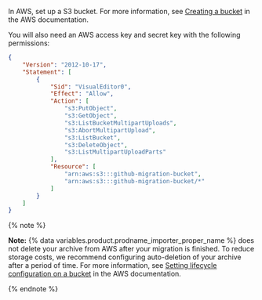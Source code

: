 In AWS, set up a S3 bucket. For more information, see [Creating a bucket](https://docs.aws.amazon.com/AmazonS3/latest/userguide/create-bucket-overview.html) in the AWS documentation.

You will also need an AWS access key and secret key with the following permissions:

```json
{
    "Version": "2012-10-17",
    "Statement": [
        {
            "Sid": "VisualEditor0",
            "Effect": "Allow",
            "Action": [
                "s3:PutObject",
                "s3:GetObject",
                "s3:ListBucketMultipartUploads",
                "s3:AbortMultipartUpload",
                "s3:ListBucket",
                "s3:DeleteObject",
                "s3:ListMultipartUploadParts"
            ],
            "Resource": [
                "arn:aws:s3:::github-migration-bucket",
                "arn:aws:s3:::github-migration-bucket/*"
            ]
        }
    ]
}
```

{% note %}

**Note:** {% data variables.product.prodname_importer_proper_name %} does not delete your archive from AWS after your migration is finished. To reduce storage costs, we recommend configuring auto-deletion of your archive after a period of time. For more information, see [Setting lifecycle configuration on a bucket](https://docs.aws.amazon.com/AmazonS3/latest/userguide/how-to-set-lifecycle-configuration-intro.html) in the AWS documentation.

{% endnote %}
